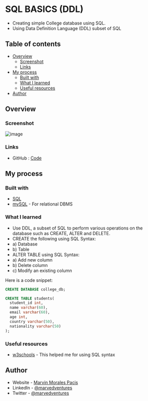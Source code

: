 # SQL BASICS (DDL)

- Creating simple College database using SQL.
- Using Data Definition Language (DDL) subset of SQL


## Table of contents

- [Overview](#overview)
  - [Screenshot](#screenshot)
  - [Links](#links)
- [My process](#my-process)
  - [Built with](#built-with)
  - [What I learned](#what-i-learned)
  - [Useful resources](#useful-resources)
- [Author](#author)

## Overview

### Screenshot

![image](https://user-images.githubusercontent.com/108392678/215437020-e34f6451-3362-486b-8cc2-7cbbecd24cd5.png)


### Links

- GitHub : [Code](https://github.com/marvedventures/sql-basics-ddl)

## My process

### Built with

- [SQL](https://beta.reactjs.org/)
- [mySQL](https://www.mysql.com/) - For relational DBMS

### What I learned

- Use DDL, a subset of SQL to perform various operations on the database such as CREATE, ALTER and DELETE.
- CREATE the following using SQL Syntax:
- a) Database
- b) Table
- ALTER TABLE using SQL Syntax:
- a) Add new column
- b) Delete column
- c) Modify an existing column

Here is a code snippet: 

```sql
CREATE DATABASE college_db;

CREATE TABLE students(
  student_id int,
  name varchar(60),
  email varchar(60),
  age int,
  country varchar(50),
  nationality varchar(50)
);
```

### Useful resources

- [w3schools](https://www.w3schools.com/sql/sql_create_db.asp) - This helped me for using SQL syntax

## Author

- Website - [Marvin Morales Pacis](https://marvin-morales-pacis.vercel.app/)
- LinkedIn - [@marvedventures](https://www.linkedin.com/in/marvedventures/)
- Twitter - [@marvedventures](https://www.twitter.com/marvedventures)
